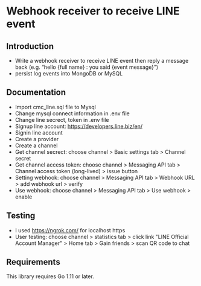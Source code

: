 # Webhook receiver to receive LINE event

## Introduction
- Write a webhook receiver to receive LINE event then reply a message back (e.g. “hello {full name} : you said {event message}”)
- persist log events into MongoDB or MySQL

## Documentation

- Import cmc_line.sql file to Mysql
- Change mysql connect information in .env file
- Change line secrect, token in .env file
- Signup line account: https://developers.line.biz/en/
- Signin line account
- Create a provider
- Create a channel
- Get channel secrect: choose channel > Basic settings tab > Channel secret
- Get channel access token: choose channel > Messaging API tab > Channel access token (long-lived) > issue button
- Setting webhook: choose channel > Messaging API tab > Webhook URL > add webhook url > verify
- Use webhook: choose channel > Messaging API tab > Use webhook > enable

## Testing

- I used https://ngrok.com/ for localhost https
- User testing: choose channel > statistics tab > click link "LINE Official Account Manager" > Home tab > Gain friends > scan QR code to chat

## Requirements

This library requires Go 1.11 or later.


